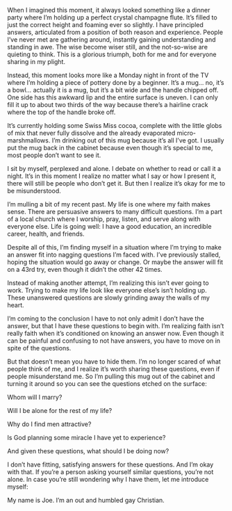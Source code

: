 When I imagined this moment, it always looked something like a dinner party where I’m holding up a perfect crystal champagne flute. It’s filled to just the correct height and foaming ever so slightly. I have principled answers, articulated from a position of both reason and experience. People I’ve never met are gathering around, instantly gaining understanding and standing in awe. The wise become wiser still, and the not-so-wise are quieting to think. This is a glorious triumph, both for me and for everyone sharing in my plight.

Instead, this moment looks more like a Monday night in front of the TV where I’m holding a piece of pottery done by a beginner. It’s a mug… no, it’s a bowl… actually it is a mug, but it’s a bit wide and the handle chipped off. One side has this awkward lip and the entire surface is uneven. I can only fill it up to about two thirds of the way because there’s a hairline crack where the top of the handle broke off.

It’s currently holding some Swiss Miss cocoa, complete with the little globs of mix that never fully dissolve and the already evaporated micro-marshmallows. I’m drinking out of this mug because it’s all I’ve got. I usually put the mug back in the cabinet because even though it’s special to me, most people don’t want to see it.

I sit by myself, perplexed and alone. I debate on whether to read or call it a night. It’s in this moment I realize no matter what I say or how I present it, there will still be people who don’t get it. But then I realize it’s okay for me to be misunderstood.

I’m mulling a bit of my recent past. My life is one where my faith makes sense. There are persuasive answers to many difficult questions. I’m a part of a local church where I worship, pray, listen, and serve along with everyone else. Life is going well: I have a good education, an incredible career, health, and friends.

Despite all of this, I’m finding myself in a situation where I’m trying to make an answer fit into nagging questions I’m faced with. I’ve previously stalled, hoping the situation would go away or change. Or maybe the answer will fit on a 43rd try, even though it didn’t the other 42 times.

Instead of making another attempt, I’m realizing this isn’t ever going to work. Trying to make my life look like everyone else’s isn’t holding up. These unanswered questions are slowly grinding away the walls of my heart.

I’m coming to the conclusion I have to not only admit I don’t have the answer, but that I have these questions to begin with. I’m realizing faith isn’t really faith when it’s conditioned on knowing an answer now. Even though it can be painful and confusing to not have answers, you have to move on in spite of the questions.

But that doesn’t mean you have to hide them. I’m no longer scared of what people think of me, and I realize it’s worth sharing these questions, even if people misunderstand me. So I’m pulling this mug out of the cabinet and turning it around so you can see the questions etched on the surface:

Whom will I marry?

Will I be alone for the rest of my life?

Why do I find men attractive?

Is God planning some miracle I have yet to experience?

And given these questions, what should I be doing now?

I don’t have fitting, satisfying answers for these questions. And I’m okay with that. If you’re a person asking yourself similar questions, you’re not alone. In case you’re still wondering why I have them, let me introduce myself:

My name is Joe. I’m an out and humbled gay Christian.
